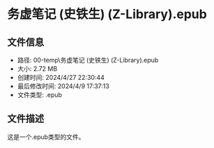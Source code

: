 ﻿# 务虚笔记 (史铁生) (Z-Library).epub

## 文件信息
- 路径: 00-temp\务虚笔记 (史铁生) (Z-Library).epub
- 大小: 2.72 MB
- 创建时间: 2024/4/27 22:30:44
- 最后修改时间: 2024/4/9 17:37:13
- 文件类型: .epub

## 文件描述
这是一个.epub类型的文件。


